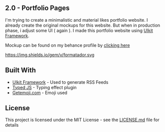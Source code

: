 ## 2.0 - Portfolio Pages

I'm trying to create a minimalistic and material likes portfolio website. I already create the original mockups for this website. But when in production phase, i adjust some UI ( again ). I made this portfolio website using [UIkit Framework](https://github.com/uikit/uikit).

Mockup can be found on my behance profile by [clicking here](https://www.behance.net/gallery/68034339/One-page-portfolio-ui-concept)

https://img.shields.io/gem/v/formatador.svg

## Built With

* [UIkit Framework](https://github.com/uikit/uikit) - Used to generate RSS Feeds
* [Typed JS](https://github.com/mattboldt/typed.js/) - Typing effect plugin
* [Getemoji.com](https://getemoji.com) - Emoji used


## License

This project is licensed under the MIT License - see the [LICENSE.md](LICENSE.md) file for details




